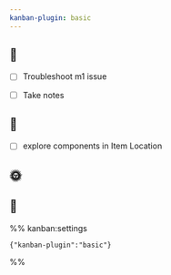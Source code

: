 ```yaml
---
kanban-plugin: basic
---
```


## 🌱

- [ ] Troubleshoot m1 issue
- [ ] Take notes


## 🌿

- [ ] explore components in Item Location


## 🌞



## 🌳





%% kanban:settings
```
{"kanban-plugin":"basic"}
```
%%